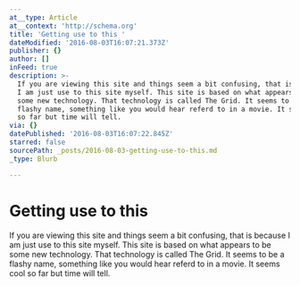 ```yaml
---
at__type: Article
at__context: 'http://schema.org'
title: 'Getting use to this '
dateModified: '2016-08-03T16:07:21.373Z'
publisher: {}
author: []
inFeed: true
description: >-
  If you are viewing this site and things seem a bit confusing, that is because
  I am just use to this site myself. This site is based on what appears to be
  some new technology. That technology is called The Grid. It seems to be a
  flashy name, something like you would hear referd to in a movie. It seems cool
  so far but time will tell. 
via: {}
datePublished: '2016-08-03T16:07:22.845Z'
starred: false
sourcePath: _posts/2016-08-03-getting-use-to-this.md
_type: Blurb

---
```

# Getting use to this 

If you are viewing this site and things seem a bit confusing, that is because I am just use to this site myself. This site is based on what appears to be some new technology. That technology is called The Grid. It seems to be a flashy name, something like you would hear referd to in a movie. It seems cool so far but time will tell.